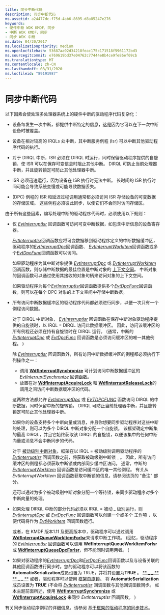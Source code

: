 ```yaml
---
title: 同步中断代码
description: 同步中断代码
ms.assetid: a24477dc-f75d-4ab6-8695-d8a85247e276
keywords:
- 硬件中断 WDK KMDF，同步
- 中断 WDK KMDF，同步
- 同步 WDK 中断
ms.date: 04/20/2017
ms.localizationpriority: medium
ms.openlocfilehash: 53687aa92d34218feac175c171518f5961172bd3
ms.sourcegitcommit: e769619bd37e04762c77444e8b4ce9fe86ef09cb
ms.translationtype: MT
ms.contentlocale: zh-CN
ms.lasthandoff: 08/31/2020
ms.locfileid: "89191987"
---
```

# <a name="synchronizing-interrupt-code"></a>同步中断代码


以下因素会使处理多处理器系统上的硬件中断的驱动程序代码复杂化：

-   设备每发生一次中断，都提供中断特定的信息，这是因为它可以在下一次中断设备时被覆盖。

-   设备在相对较高的 IRQLs 处中断，其中断服务例程 (Isr) 可以中断其他驱动程序代码的执行。

-   对于 DIRQL 中断，ISR 必须在 DIRQL 时运行，同时保留驱动程序提供的自旋锁，使 ISR 可以在保存可变信息时阻止其他中断。 DIRQL 可防止当前处理器中断，并且旋转锁定可防止其他处理器中断。

-   ISR 必须迅速运行，因为设备在 ISR 执行时无法中断。 长时间的 ISR 执行时间可能会导致系统变慢或可能导致数据丢失。

-    (DPC) 例程的 ISR 和延迟过程调用通常都必须访问 ISR 存储设备的可变数据的存储区域。 这些例程必须彼此同步，以使它们不会同时访问存储区。

由于所有这些因素，编写处理中断的驱动程序代码时，必须使用以下规则：

-   仅 [*EvtInterruptIsr*](/windows-hardware/drivers/ddi/wdfinterrupt/nc-wdfinterrupt-evt_wdf_interrupt_isr) 回调函数可访问可变中断数据，如包含中断信息的设备寄存器。

    [*EvtInterruptIsr*](/windows-hardware/drivers/ddi/wdfinterrupt/nc-wdfinterrupt-evt_wdf_interrupt_isr)回调函数应将可变数据移到驱动程序定义的中断数据缓冲区，驱动程序的[*EvtInterruptDpc*](/windows-hardware/drivers/ddi/wdfinterrupt/nc-wdfinterrupt-evt_wdf_interrupt_dpc)回调函数、 [*EvtInterruptWorkItem*](/windows-hardware/drivers/ddi/wdfinterrupt/nc-wdfinterrupt-evt_wdf_interrupt_workitem)回调函数或多个[*EvtDpcFunc*](/windows-hardware/drivers/ddi/wdfdpc/nc-wdfdpc-evt_wdf_dpc)回调函数可以访问。

    如果驱动程序为其中断对象提供 [*EvtInterruptDpc*](/windows-hardware/drivers/ddi/wdfinterrupt/nc-wdfinterrupt-evt_wdf_interrupt_dpc) 或 [*EvtInterruptWorkItem*](/windows-hardware/drivers/ddi/wdfinterrupt/nc-wdfinterrupt-evt_wdf_interrupt_workitem) 回调函数，则存储中断数据的最佳位置是中断对象的 [上下文空间](framework-object-context-space.md)。 中断对象的回调函数可以通过使用其接收的对象句柄来访问对象的上下文空间。

    如果驱动程序为每个[*EvtInterruptIsr*](/windows-hardware/drivers/ddi/wdfinterrupt/nc-wdfinterrupt-evt_wdf_interrupt_isr)回调函数提供多个[*EvtDpcFunc*](/windows-hardware/drivers/ddi/wdfdpc/nc-wdfdpc-evt_wdf_dpc)回调函数，则可以在每个 DPC 对象的上下文空间中存储中断数据。

-   所有访问中断数据缓冲区的驱动程序代码都必须进行同步，以便一次只有一个例程访问数据。

    对于 DIRQL 中断对象， [*EvtInterruptIsr*](/windows-hardware/drivers/ddi/wdfinterrupt/nc-wdfinterrupt-evt_wdf_interrupt_isr) 回调函数在保存中断对象驱动程序提供的自旋锁时，以 IRQL = DIRQL 访问此数据缓冲区。 因此，访问该缓冲区的所有例程还必须在持有自旋锁时在 DIRQL 运行。  (通常，中断的 [*EvtInterruptDpc*](/windows-hardware/drivers/ddi/wdfinterrupt/nc-wdfinterrupt-evt_wdf_interrupt_dpc) 或 [*EvtDpcFunc*](/windows-hardware/drivers/ddi/wdfdpc/nc-wdfdpc-evt_wdf_dpc) 回调函数是必须访问缓冲区的唯一其他例程。 ) 

    除 [*EvtInterruptIsr*](/windows-hardware/drivers/ddi/wdfinterrupt/nc-wdfinterrupt-evt_wdf_interrupt_isr) 回调函数外，所有访问中断数据缓冲区的例程都必须执行下列操作之一：

    -   调用 [**WdfInterruptSynchronize**](/windows-hardware/drivers/ddi/wdfinterrupt/nf-wdfinterrupt-wdfinterruptsynchronize) 可计划访问中断数据缓冲区的 [*EvtInterruptSynchronize*](/windows-hardware/drivers/ddi/wdfinterrupt/nc-wdfinterrupt-evt_wdf_interrupt_synchronize) 回调函数。
    -   放置在对 [**WdfInterruptAcquireLock**](/previous-versions/ff547340(v=vs.85)) 和 [**WdfInterruptReleaseLock**](/previous-versions/ff547376(v=vs.85))的调用之间访问中断数据缓冲区的代码。

    这两种方法都允许 [*EvtInterruptDpc*](/windows-hardware/drivers/ddi/wdfinterrupt/nc-wdfinterrupt-evt_wdf_interrupt_dpc) 或 [*EVTDPCFUNC*](/windows-hardware/drivers/ddi/wdfdpc/nc-wdfdpc-evt_wdf_dpc) 函数访问 DIRQL 的中断数据，同时保留中断的旋转锁。 DIRQL 可防止当前处理器中断，并且旋转锁定可防止其他处理器中断。

    如果你的设备支持多个中断向量或消息，并且你想要同步驱动程序对这些中断的处理，则可以为多个 DIRQL 中断对象分配一个自旋锁。 该框架确定中断集的最高 DIRQL，并且它始终获取该 DIRQL 的自旋锁，以便该集中的任何中断向量或消息不会中断同步的代码。

    对于 [被动级别中断对象](supporting-passive-level-interrupts.md)，框架在以 IRQL = 被动级别调用驱动程序的 [*EvtInterruptIsr*](/windows-hardware/drivers/ddi/wdfinterrupt/nc-wdfinterrupt-evt_wdf_interrupt_isr) 回调函数之前，将获取被动级别中断锁 \_ 。 因此，所有访问缓冲区的例程都必须获取中断锁或内部同步缓冲区访问。 通常，中断的 [*EvtInterruptWorkItem*](/windows-hardware/drivers/ddi/wdfinterrupt/nc-wdfinterrupt-evt_wdf_interrupt_workitem) 回调函数是访问缓冲区的唯一其他例程。 有关从 *EvtInterruptWorkItem* 回调函数获取中断锁的信息，请参阅该页的 "备注" 部分。

    还可以通过为多个被动级别中断对象分配一个等待锁，来同步驱动程序对多个中断向量的处理。

-   如果处理 DIRQL 中断的部分代码必须以 IRQL = 被动 \_ 级别运行，则 [*EvtInterruptDpc*](/windows-hardware/drivers/ddi/wdfinterrupt/nc-wdfinterrupt-evt_wdf_interrupt_dpc) 或 [*EvtDpcFunc*](/windows-hardware/drivers/ddi/wdfdpc/nc-wdfdpc-evt_wdf_dpc) 回调函数可以创建一个或多个 [工作项](using-framework-work-items.md) ，以便代码将作为 [*EvtWorkItem*](/windows-hardware/drivers/ddi/wdfworkitem/nc-wdfworkitem-evt_wdf_workitem) 回调函数运行。

    或者，在 KMDF 版本1.11 及更高版本中，驱动程序可以通过调用 [**WdfInterruptQueueWorkItemForIsr**](/windows-hardware/drivers/ddi/wdfinterrupt/nf-wdfinterrupt-wdfinterruptqueueworkitemforisr)来请求中断工作项。  (回忆，驱动程序的 [*EvtInterruptIsr*](/windows-hardware/drivers/ddi/wdfinterrupt/nc-wdfinterrupt-evt_wdf_interrupt_isr) 回调函数可以调用 **WdfInterruptQueueWorkItemForIsr** 或 [**WdfInterruptQueueDpcForIsr**](/windows-hardware/drivers/ddi/wdfinterrupt/nf-wdfinterrupt-wdfinterruptqueuedpcforisr)，但不能同时调用两者。 ) 

-   如果对驱动程序的[*EvtInterruptDpc*](/windows-hardware/drivers/ddi/wdfinterrupt/nc-wdfinterrupt-evt_wdf_interrupt_dpc)和[*EvtDpcFunc*](/windows-hardware/drivers/ddi/wdfdpc/nc-wdfdpc-evt_wdf_dpc)回调函数以及与设备关联的其他回调函数进行同步时，您的驱动程序可以将该函数的**AutomaticSerialization**成员设置为 TRUE，并将其设置为**TRUE** 。 [** \_ \_ **](/windows-hardware/drivers/ddi/wdfinterrupt/ns-wdfinterrupt-_wdf_interrupt_config) [** \_ \_ **](/windows-hardware/drivers/ddi/wdfdpc/ns-wdfdpc-_wdf_dpc_config) 或者，驱动程序可以使用 [框架自旋锁](using-framework-locks.md#framework-spin-locks)。 将 **AutomaticSerialization** 成员设置为 **TRUE** (不会将 [*EvtInterruptIsr*](/windows-hardware/drivers/ddi/wdfinterrupt/nc-wdfinterrupt-evt_wdf_interrupt_isr) 回调函数与其他回调函数同步。 如本主题前面所述，使用 [**WdfInterruptSynchronize**](/windows-hardware/drivers/ddi/wdfinterrupt/nf-wdfinterrupt-wdfinterruptsynchronize) 或 [**WdfInterruptAcquireLock**](/previous-versions/ff547340(v=vs.85)) 来同步 *EvtInterruptIsr* 回调函数。 ) 

有关同步驱动程序例程的详细信息，请参阅 [基于框架的驱动程序的同步技术](./using-automatic-synchronization.md)。

 

